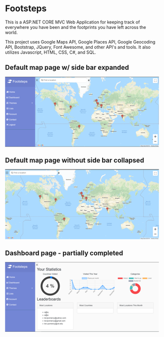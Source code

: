 <h1>Footsteps</h1>
<p>This is a ASP.NET CORE MVC Web Application for keeping track of everywhere you have been and the footprints you have left across the world. </p>

<p>This project uses Google Maps API, Google Places API, Google Geocoding API, Bootstrap, JQuery, Font Awesome, and other API's and tools. It also utilizes Javascript, HTML, CSS, C#, and SQL. </p>

<h2>Default map page w/ side bar expanded</h2>
<img src="https://github.com/levipomeroy/Footsteps/blob/master/Final%20Project/DefaultMap.PNG" width=600> </img>

<h2>Default map page without side bar collapsed</h2>
<img src="https://github.com/levipomeroy/Footsteps/blob/master/Final%20Project/expanded.PNG" width=600> </img>

<h2>Dashboard page - partially completed</h2>
<img src="https://github.com/levipomeroy/Footsteps/blob/f24ec754778034f0d49d40c93f37cbb129108ba1/StartingDashboard.PNG?raw=true" width=600></img>

